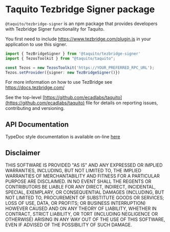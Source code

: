# Taquito Tezbridge Signer package

`@taquito/tezbridge-signer` is an npm package that provides developers with Tezbridge Signer functionality for Taquito. 

You first need to include https://www.tezbridge.com/plugin.js in your application to use this signer.

```ts
import { TezBridgeSigner } from '@taquito/tezbridge-signer'
import { TezosToolkit } from "@taquito/taquito";

const Tezos = new TezosToolkit('https://YOUR_PREFERRED_RPC_URL');
Tezos.setProvider({signer: new TezBridgeSigner()})
```

For more information on how to use TezBridge see https://docs.tezbridge.com/


See the top-level [https://github.com/ecadlabs/taquito](https://github.com/ecadlabs/taquito) file for details on reporting issues, contributing and versioning.

## API Documentation

TypeDoc style documentation is available on-line [here](https://tezostaquito.io/typedoc/modules/_taquito_tezbridge_signer.html)

## Disclaimer

THIS SOFTWARE IS PROVIDED "AS IS" AND ANY EXPRESSED OR IMPLIED WARRANTIES, INCLUDING, BUT NOT LIMITED TO, THE IMPLIED WARRANTIES OF MERCHANTABILITY AND FITNESS FOR A PARTICULAR PURPOSE ARE DISCLAIMED. IN NO EVENT SHALL THE REGENTS OR CONTRIBUTORS BE LIABLE FOR ANY DIRECT, INDIRECT, INCIDENTAL, SPECIAL, EXEMPLARY, OR CONSEQUENTIAL DAMAGES (INCLUDING, BUT NOT LIMITED TO, PROCUREMENT OF SUBSTITUTE GOODS OR SERVICES; LOSS OF USE, DATA, OR PROFITS; OR BUSINESS INTERRUPTION) HOWEVER CAUSED AND ON ANY THEORY OF LIABILITY, WHETHER IN CONTRACT, STRICT LIABILITY, OR TORT (INCLUDING NEGLIGENCE OR OTHERWISE) ARISING IN ANY WAY OUT OF THE USE OF THIS SOFTWARE, EVEN IF ADVISED OF THE POSSIBILITY OF SUCH DAMAGE.